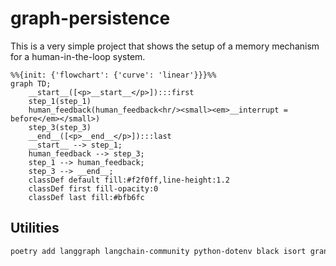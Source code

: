 # graph-persistence
This is a very simple project that shows the setup of a memory mechanism
for a human-in-the-loop system. 

```mermaid
%%{init: {'flowchart': {'curve': 'linear'}}}%%
graph TD;
	__start__([<p>__start__</p>]):::first
	step_1(step_1)
	human_feedback(human_feedback<hr/><small><em>__interrupt = before</em></small>)
	step_3(step_3)
	__end__([<p>__end__</p>]):::last
	__start__ --> step_1;
	human_feedback --> step_3;
	step_1 --> human_feedback;
	step_3 --> __end__;
	classDef default fill:#f2f0ff,line-height:1.2
	classDef first fill-opacity:0
	classDef last fill:#bfb6fc
```

## Utilities

```sh
poetry add langgraph langchain-community python-dotenv black isort grandalf
```